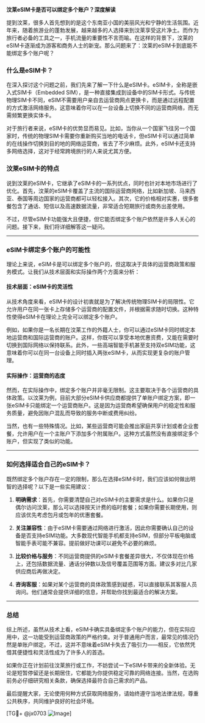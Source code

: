 **汶莱eSIM卡是否可以绑定多个账户？深度解读**

提到汶莱，很多人首先想到的是这个东南亚小国的美丽风光和宁静的生活氛围。近年来，随着旅游业的蓬勃发展，越来越多的人选择来到汶莱享受这片净土。而作为旅行者必备的工具之一，手机流量的重要性不言而喻。在这样的背景下，汶莱的eSIM卡逐渐成为游客和商务人士的新宠。那么问题来了：汶莱的eSIM卡到底能不能绑定多个账户呢？

### 什么是eSIM卡？

在深入探讨这个问题之前，我们先来了解一下什么是eSIM卡。eSIM卡，全称是嵌入式SIM卡（Embedded SIM），是一种直接集成到设备中的SIM卡形式。与传统物理SIM卡不同，eSIM不需要用户亲自去运营商网点更换卡，而是通过远程配置的方式激活网络服务。这意味着你可以在一台设备上切换不同的运营商网络，而无需频繁更换实体卡。

对于旅行者来说，eSIM卡的优势显而易见。比如，当你从一个国家飞往另一个国家时，传统的物理SIM卡需要你重新购买当地的电话卡，但eSIM卡可以通过简单的在线操作切换到目的地的网络运营商，省去了不少麻烦。此外，eSIM卡还支持多网络选择，这对于经常跨境旅行的人来说尤其方便。

### 汶莱eSIM卡的特点

说到汶莱的eSIM卡，它继承了eSIM卡的一系列优点，同时也针对本地市场进行了优化。首先，汶莱的eSIM卡覆盖了主流的国际运营商网络，比如新加坡、马来西亚、泰国等周边国家的运营商都可以轻松接入。其次，它的价格相对实惠，很多套餐包含了通话、短信以及高速数据流量，非常适合短期旅行或商务出差使用。

不过，尽管eSIM卡功能强大且便捷，但它能否绑定多个账户依然是许多人关心的问题。接下来，我们将详细解答这一疑问。

---

### eSIM卡绑定多个账户的可能性

理论上来说，eSIM卡是可以绑定多个账户的，但这取决于具体的运营商政策和服务模式。让我们从技术层面和实际操作两个方面来分析：

#### 技术层面：eSIM卡的灵活性

从技术角度来看，eSIM卡的设计初衷就是为了解决传统物理SIM卡的局限性。它允许用户在同一张卡上存储多个运营商的配置文件，并根据需求随时切换。这种特性使得eSIM卡在理论上完全可以绑定多个账户。

例如，如果你是一名长期在汶莱工作的外籍人士，你可以通过eSIM卡同时绑定本地运营商和国际运营商的账户。这样，你既可以享受本地优惠资费，又能在需要时切换到国际网络以保持联系。此外，一些高端智能手机甚至支持双eSIM功能，这意味着你可以在同一台设备上同时插入两张eSIM卡，从而实现更复杂的账户管理。

#### 实际操作：运营商的态度

然而，在实际操作中，绑定多个账户并非毫无限制。这主要取决于各个运营商的具体政策。以汶莱为例，目前大部分eSIM卡供应商都提供了单账户绑定方案，即一张eSIM卡只能绑定一个运营商账户。这是因为运营商希望确保用户的稳定性和服务质量，避免因账户混乱而导致的服务中断或费用纠纷。

当然，也有一些特殊情况。比如，某些运营商可能会推出家庭共享计划或者企业套餐，允许用户在一个主账户下添加多个附属账户。这种方式虽然没有直接绑定多个账户，但实现了类似的功能。

---

### 如何选择适合自己的eSIM卡？

既然绑定多个账户存在一定的限制，那么在选择eSIM卡时，我们应该如何做出明智的选择呢？以下是一些实用建议：

1. **明确需求**：首先，你需要清楚自己对eSIM卡的主要需求是什么。如果你只是偶尔访问汶莱，那么可以选择按天计费的临时套餐；如果你需要长期使用，则应该优先考虑包月或包年的优惠套餐。

2. **关注兼容性**：由于eSIM卡需要通过网络进行激活，因此你需要确认自己的设备是否支持eSIM功能。大多数现代智能手机都支持eSIM，但部分平板电脑或智能手表可能不兼容。提前做好功课可以避免不必要的麻烦。

3. **比较价格与服务**：不同运营商提供的eSIM卡套餐差异很大，不仅体现在价格上，还包括数据流量、通话分钟数以及信号覆盖范围等方面。建议多对比几家供应商后再做决定。

4. **咨询客服**：如果对某个运营商的具体政策感到疑惑，可以直接联系其客服人员询问。他们通常会提供详细的信息，并帮助你找到最适合的解决方案。

---

### 总结

综上所述，虽然从技术上看，eSIM卡确实具备绑定多个账户的能力，但在实际应用中，这一功能受到运营商政策的严格约束。对于普通用户而言，最常见的情况仍然是单账户绑定。不过，这并不意味着eSIM卡失去了吸引力——相反，它依然凭借其便捷性和灵活性成为了许多人的首选。

如果你正在计划前往汶莱旅行或工作，不妨尝试一下eSIM卡带来的全新体验。无论是短暂停留还是长期居住，它都能为你提供稳定可靠的网络连接。当然，在选购前务必仔细研究相关条款，确保选择最符合自己需求的产品。

最后提醒大家，无论使用何种方式获取网络服务，请始终遵守当地法律法规，尊重公共秩序，共同维护良好的社会环境。

[TG💪+ @jx0703 ![Image](https://github.com/user-attachments/assets/dbca1d08-cadb-493c-b0ec-ad6f7a83f270)]